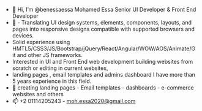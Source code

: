 - 👋 Hi, I’m @benessaessa Mohamed Essa Senior UI Developer & Front End Developer
- 👀 - Translating UI design systems, elements, components, layouts, and pages into responsive designs compatible with supported browsers and devices.
- Solid experience using HMTL5/CSS3/JS/Bootstrap/jQuery/React/Angular/WOW/AOS/Animate/Git and other JS frameworks.
- Interested in UI and Front End web development building websites from scratch or editing in current websites,
- landing pages , email templates and admins dashboard I have more than 5 years experience in this field.
- 🌱 creating landing pages - Email templates - dashboards - e-commerce websites and others 
- 📫 +2 01114205243 - moh.essa2020@gmail.com

<!---
benessaessa/benessaessa is a ✨ special ✨ repository because its `README.md` (this file) appears on your GitHub profile.
You can click the Preview link to take a look at your changes.
--->

